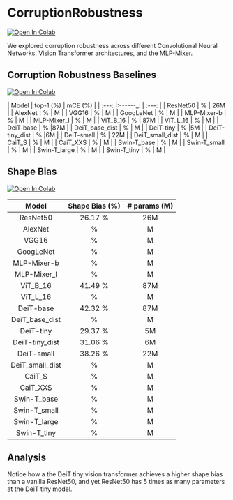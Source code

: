 # CorruptionRobustness

[![Open In Colab](https://colab.research.google.com/assets/colab-badge.svg)](https://colab.research.google.com/drive/13KkwC0Rm469PHI7U429JLeAflWLpirvV?usp=sharing)

We explored corruption robustness across different Convolutional Neural Networks, Vision Transformer architectures, and the MLP-Mixer. 

## Corruption Robustness Baselines

[![Open In Colab](https://colab.research.google.com/assets/colab-badge.svg)](https://colab.research.google.com/drive/1I_uV1it2JMGAhDgkdQhlY7y0vKLtW-u3?usp=sharing)

| Model | top-1 (%) | mCE (%) |
| :---: |:------_: | :---: |
| ResNet50 | % | 26M |
| AlexNet | % | M |
| VGG16 | % | M |
| GoogLeNet | % | M |
| MLP-Mixer-b | % | M |
| MLP-Mixer_l | % | M |
| ViT_B_16 |  % | 87M |
| ViT_L_16 |  % | M |
| DeiT-base |  % |87M | 
| DeiT_base_dist | % | M |
| DeiT-tiny |  % |5M | 
| DeiT-tiny_dist | % |6M | 
| DeiT-small | % | 22M |
| DeiT_small_dist | % | M |
| CaiT_S | % | M |
| CaiT_XXS | % | M |
| Swin-T_base | % | M |
| Swin-T_small | % | M |
| Swin-T_large | % | M |
| Swin-T_tiny | % | M |
 
## Shape Bias

[![Open In Colab](https://colab.research.google.com/assets/colab-badge.svg)](https://colab.research.google.com/drive/1gu8XQjtA4lLEF69bT226_eO_67_nIGTu?usp=sharing)

| Model | Shape Bias (%) | # params (M) |
|:---:  | :---: | :----: |
| ResNet50 |  26.17 % | 26M |
| AlexNet | % | M |
| VGG16 | % | M |
| GoogLeNet | % | M |
| MLP-Mixer-b | % | M |
| MLP-Mixer_l | % | M |
| ViT_B_16 | 41.49 % | 87M |
| ViT_L_16 |  % | M |
| DeiT-base | 42.32 % |87M | 
| DeiT_base_dist | % | M |
| DeiT-tiny | 29.37 % |5M | 
| DeiT-tiny_dist | 31.06 % |6M | 
| DeiT-small |38.26 % | 22M |
| DeiT_small_dist | % | M |
| CaiT_S | % | M |
| CaiT_XXS | % | M |
| Swin-T_base | % | M |
| Swin-T_small | % | M |
| Swin-T_large | % | M |
| Swin-T_tiny | % | M |


## Analysis

Notice how a the DeiT tiny vision transformer achieves a higher shape bias than a vanilla ResNet50, and yet ResNet50 has 5 times as many parameters at the DeiT tiny model. 
